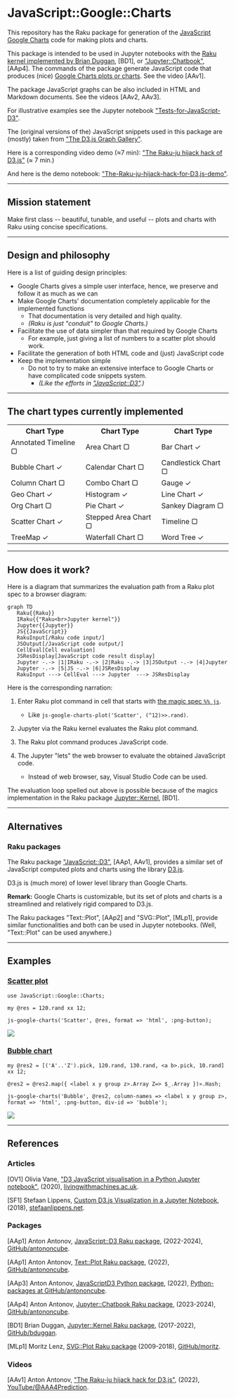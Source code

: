 # JavaScript::Google::Charts

This repository has the Raku package for generation of 
the [JavaScript Google Charts](https://developers.google.com/chart) 
code for making plots and charts.

This package is intended to be used in Jupyter notebooks with the
[Raku kernel implemented by Brian Duggan](https://github.com/bduggan/raku-jupyter-kernel), [BD1], or
["Jupyter::Chatbook"](https://github.com/antononcube/Raku-Jupyter-Chatbook), [AAp4].
The commands of the package generate JavaScript code that produces (nice) 
[Google Charts plots or charts](https://developers.google.com/chart/interactive/docs/gallery).
See the video [AAv1].

The package JavaScript graphs can be also included in HTML and Markdown documents.
See the videos [AAv2, AAv3].

For illustrative examples see the Jupyter notebook
["Tests-for-JavaScript-D3"](https://nbviewer.org/github/antononcube/Raku-JavaScript-D3/blob/main/resources/Tests-for-JavaScript-D3.ipynb).

The (original versions of the) JavaScript snippets used in this package are (mostly) taken from
["The D3.js Graph Gallery"](https://d3-graph-gallery.com/index.html).

Here is a corresponding video demo (≈7 min): ["The Raku-ju hijack hack of D3.js"](https://www.youtube.com/watch?v=YIhx3FBWayo) (≈ 7 min.)

And here is the demo notebook:
["The-Raku-ju-hijack-hack-for-D3.js-demo"](https://nbviewer.org/github/antononcube/Raku-JavaScript-D3/blob/main/resources/The-Raku-ju-hijack-hack-for-D3.js-demo.ipynb).

--------

## Mission statement

Make first class -- beautiful, tunable, and useful -- plots and charts with Raku using 
concise specifications.

--------

## Design and philosophy

Here is a list of guiding design principles:

- Google Charts gives a simple user interface, hence, we preserve and follow it as much as we can
- Make Google Charts' documentation completely applicable for the implemented functions
  - That documentation is very detailed and high quality.
  - *(Raku is just "conduit" to Google Charts.)*
- Facilitate the use of data simpler than that required by Google Charts
  - For example, just giving a list of numbers to a scatter plot should work.
- Facilitate the generation of both HTML code and (just) JavaScript code
- Keep the implementation simple
  - Do not to try to make an extensive interface to Google Charts or have complicated code snippets system.
    - *(Like the efforts in ["JavaScript::D3"](https://raku.land/zef:antononcube/JavaScript::D3).)*
  
--------

## The chart types currently implemented 

<table>
  <tr>
    <th>Chart Type</th>
    <th>Chart Type</th>
    <th>Chart Type</th>
  </tr>
  <tr>
    <td>Annotated Timeline &#x25A2;</td>
    <td>Area Chart &#x25A2;</td>
    <td>Bar Chart &#x2713;</td>
  </tr>
  <tr>
    <td>Bubble Chart &#x2713;</td>
    <td>Calendar Chart &#x25A2;</td>
    <td>Candlestick Chart &#x25A2;</td>
  </tr>
  <tr>
    <td>Column Chart &#x25A2;</td>
    <td>Combo Chart &#x25A2;</td>
    <td>Gauge &#x2713;</td>
  </tr>
  <tr>
    <td>Geo Chart &#x2713;</td>
    <td>Histogram &#x2713;</td>
    <td>Line Chart &#x2713;</td>
  </tr>
  <tr>
    <td>Org Chart &#x25A2;</td>
    <td>Pie Chart &#x2713;</td>
    <td>Sankey Diagram &#x25A2;</td>
  </tr>
  <tr>
    <td>Scatter Chart &#x2713;</td>
    <td>Stepped Area Chart &#x25A2;</td>
    <td>Timeline &#x25A2;</td>
  </tr>
  <tr>
    <td>TreeMap &#x2713;</td>
    <td>Waterfall Chart &#x25A2;</td>
    <td>Word Tree &#x2713;</td>
  </tr>
</table>


--------

## How does it work?

Here is a diagram that summarizes the evaluation path from a Raku plot spec to a browser diagram:

```mermaid
graph TD
   Raku{{Raku}}
   IRaku{{"Raku<br>Jupyter kernel"}}
   Jupyter{{Jupyter}}
   JS{{JavaScript}}
   RakuInput[/Raku code input/]
   JSOutput[/JavaScript code output/]
   CellEval[Cell evaluation]
   JSResDisplay[JavaScript code result display]
   Jupyter -.-> |1|IRaku -.-> |2|Raku -.-> |3|JSOutput -.-> |4|Jupyter
   Jupyter -.-> |5|JS -.-> |6|JSResDisplay
   RakuInput ---> CellEval ---> Jupyter  ---> JSResDisplay
```

Here is the corresponding narration:

1. Enter Raku plot command in cell that starts with 
   [the magic spec `%% js`](https://github.com/bduggan/raku-jupyter-kernel/issues/100#issuecomment-1349494169).

   - Like `js-google-charts-plot('Scatter', (^12)>>.rand)`.
   
2. Jupyter via the Raku kernel evaluates the Raku plot command.

3. The Raku plot command produces JavaScript code.

4. The Jupyter "lets" the web browser to evaluate the obtained JavaScript code.

   - Instead of web browser, say, Visual Studio Code can be used.

   
The evaluation loop spelled out above is possible because of the magics implementation in the Raku package
[Jupyter::Kernel](https://github.com/bduggan/raku-jupyter-kernel#features), 
[BD1].
   
--------

## Alternatives

### Raku packages

The Raku package 
["JavaScript::D3"](https://raku.land/zef:antononcube/JavaScript::D3), [AAp1, AAv1],
provides a similar set of JavaScript computed plots and charts using the library [D3.js](https://d3js.org).

D3.js is (much more) of lower level library than Google Charts.

**Remark:** Google Charts is customizable, but its set of plots and charts is a streamlined 
and relatively rigid compared to D3.js.

The Raku packages "Text::Plot", [AAp2] and "SVG::Plot", [MLp1],
provide similar functionalities and both can be used in Jupyter notebooks. 
(Well, "Text::Plot" can be used anywhere.)

--------

## Examples

### [Scatter plot](https://developers-dot-devsite-v2-prod.appspot.com/chart/interactive/docs/gallery/scatterchart)

```perl6, eval=FALSE
use JavaScript::Google::Charts;

my @res = 120.rand xx 12;

js-google-charts('Scatter', @res, format => 'html', :png-button);
```

![](https://raw.githubusercontent.com/antononcube/Raku-JavaScript-Google-Charts/main/docs/Raku-JavaScript-Google-Charts-scatter-plot-demo.png)

### [Bubble chart](https://developers-dot-devsite-v2-prod.appspot.com/chart/interactive/docs/gallery/bubblechart)

```perl6, eval=FALSE
my @res2 = [('A'..'Z').pick, 120.rand, 130.rand, <a b>.pick, 10.rand] xx 12;

@res2 = @res2.map({ <label x y group z>.Array Z=> $_.Array })».Hash; 

js-google-charts('Bubble', @res2, column-names => <label x y group z>, format => 'html', :png-button, div-id => 'bubble');
```

![](https://raw.githubusercontent.com/antononcube/Raku-JavaScript-Google-Charts/main/docs/Raku-JavaScript-Google-Charts-bubble-chart-demo.png)

--------

## References

### Articles

[OV1] Olivia Vane, 
["D3 JavaScript visualisation in a Python Jupyter notebook"](https://livingwithmachines.ac.uk/d3-javascript-visualisation-in-a-python-jupyter-notebook), 
(2020), 
[livingwithmachines.ac.uk](https://livingwithmachines.ac.uk).

[SF1] Stefaan Lippens, 
[Custom D3.js Visualization in a Jupyter Notebook](https://www.stefaanlippens.net/jupyter-custom-d3-visualization.html), 
(2018), 
[stefaanlippens.net](https://www.stefaanlippens.net).

### Packages

[AAp1] Anton Antonov,
[JavaScript::D3 Raku package](https://raku.land/zef:antononcube/Text::Plot),
(2022-2024),
[GitHub/antononcube](https://github.com/antononcube/Raku-JavaScript-D3).

[AAp1] Anton Antonov,
[Text::Plot Raku package](https://raku.land/zef:antononcube/Text::Plot),
(2022),
[GitHub/antononcube](https://github.com/antononcube/Raku-Text-Plot).

[AAp3] Anton Antonov,
[JavaScriptD3 Python package](https://github.com/antononcube/Python-packages/tree/main/JavaScriptD3),
(2022),
[Python-packages at GitHub/antononcube](https://github.com/antononcube/Python-packages).

[AAp4] Anton Antonov,
[Jupyter::Chatbook Raku package](https://github.com/antononcube/Raku-Jupyter-Chatbook),
(2023-2024),
[GitHub/antononcube](https://github.com/antononcube).

[BD1] Brian Duggan,
[Jupyter::Kernel Raku package](https://raku.land/cpan:BDUGGAN/Jupyter::Kernel),
(2017-2022),
[GitHub/bduggan](https://github.com/bduggan/raku-jupyter-kernel).

[MLp1] Moritz Lenz,
[SVG::Plot Raku package](https://github.com/moritz/svg-plot)
(2009-2018),
[GitHub/moritz](https://github.com/moritz/svg-plot).

### Videos

[AAv1] Anton Antonov,
["The Raku-ju hijack hack for D3.js"](https://www.youtube.com/watch?v=YIhx3FBWayo),
(2022),
[YouTube/@AAA4Prediction](https://www.youtube.com/@AAA4prediction).
